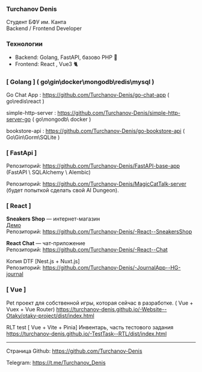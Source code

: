 ### Turchanov Denis

Студент БФУ им. Канта  
Backend / Frontend Developer

### Технологии
- Backend: Golang, FastAPI, базово PHP   :mouse2:
- Frontend: React , Vue3 :cat2:

### [ Golang ] ( go\gin\docker\mongodb\redis\mysql )

Go Chat App : https://github.com/Turchanov-Denis/go-chat-app ( go\redis\react )

simple-http-server : https://github.com/Turchanov-Denis/simple-http-server-go ( go\mongodb\ docker )

bookstore-api : https://github.com/Turchanov-Denis/go-bookstore-api ( Go\Gin\Gorm\SQLite )

### [ FastApi ]
Репозиторий: https://github.com/Turchanov-Denis/FastAPI-base-app (FastAPI \ SQLAlchemy \ Alembic)

Репозиторий: https://github.com/Turchanov-Denis/MagicCatTalk-server (будет попыткой сделать свой AI Dungeon).


### [ React ]
**Sneakers Shop** — интернет-магазин  
[Демо](https://turchanov-denis.github.io/-React--SneakersShop/#/)  
Репозиторий: https://github.com/Turchanov-Denis/-React--SneakersShop

**React Chat** — чат-приложение  
Репозиторий: https://github.com/Turchanov-Denis/-React--Chat

Копия DTF [Nest.js + Nuxt.js]  
Репозиторий: https://github.com/Turchanov-Denis/-JournalApp--HG-journal

### [ Vue ]

Pet проект для собственной игры, которая сейчас в разработке. ( Vue + Vuex + Vue Router)
https://turchanov-denis.github.io/-Website--Otaky/otaky-project/dist/index.html

RLT test [ Vue + Vite + Pinia] 
Инвентарь, часть тестового задания
https://turchanov-denis.github.io/-TestTask--RTL/dist/index.html

--- 

Страница Github: https://github.com/Turchanov-Denis

Telegram: https://t.me/Turchanov_Denis
